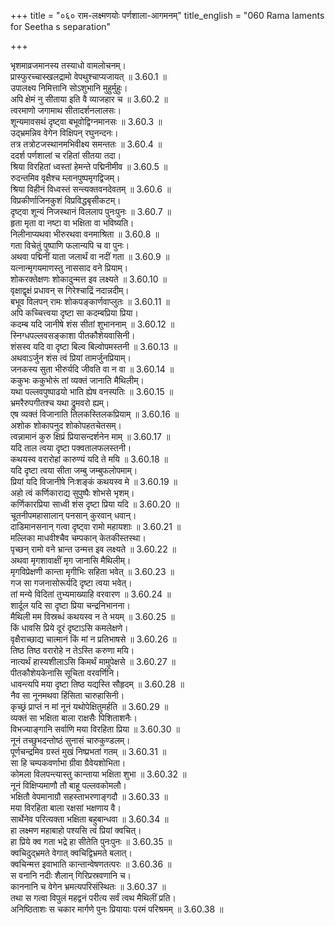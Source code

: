 +++
title = "०६० राम-लक्ष्मणयोः पर्णशाला-आगमनम्"
title_english = "060 Rama laments for Seetha s separation"

+++

भृशमाव्रजमानस्य तस्याधो वामलोचनम्।  
प्रास्फुरच्चास्खलद्रामो वेपथुश्चाप्यजायत् ॥ 3.60.1 ॥   
उपालक्ष्य निमित्तानि सोऽशुभानि मुहुर्मुहुः।  
अपि क्षेमं नु सीताया इति वै व्याजहार च ॥ 3.60.2 ॥   
त्वरमाणो जगामाथ सीतादर्शनलालसः।  
शून्यमावसथं दृष्ट्वा बभूवोद्विग्नमानसः ॥ 3.60.3 ॥   
उद्भ्रमन्निव वेगेन विक्षिपन् रघुनन्दनः।  
तत्र तत्रोटजस्थानमभिवीक्ष्य समन्ततः ॥ 3.60.4 ॥   
ददर्श पर्णशालां च रहितां सीतया तदा।  
श्रिया विरहितां ध्वस्तां हेमन्ते पद्मिनीमीव ॥ 3.60.5 ॥   
रुदन्तमिव वृक्षैश्च म्लानपुष्पमृगद्विजम्।  
श्रिया विहीनं विध्वस्तं सन्त्यक्तवनदेवतम् ॥ 3.60.6 ॥   
विप्रकीर्णाजिनकुशं विप्रविद्धबृसीकटम्।  
दृष्ट्वा शून्यं निजस्थानं विललाप पुनःपुनः ॥ 3.60.7 ॥   
हृता मृता वा नष्टा वा भक्षिता वा भविष्यति।  
निलीनाप्यथवा भीरुरथवा वनमाश्रिता ॥ 3.60.8 ॥   
गता विचेतुं पुष्पाणि फलान्यपि च वा पुनः।  
अथवा पद्मिनीं याता जलार्थं वा नदीं गता ॥ 3.60.9 ॥   
यत्नान्मृगयमाणस्तु नाससाद वने प्रियाम्।  
शोकरक्तेक्षणः शोकादुन्मत्त इव लक्ष्यते ॥ 3.60.10 ॥   
वृक्षाद्वृक्षं प्रधावन् स गिरेश्चाद्रिं नदान्नदीम्।  
बभूव विलपन् रामः शोकपङ्कार्णवाप्लुतः ॥ 3.60.11 ॥   
अपि कच्चित्त्वया दृष्टा सा कदम्बप्रिया प्रिया।  
कदम्ब यदि जानीषे शंस सीतां शुभाननाम् ॥ 3.60.12 ॥   
स्निग्धपल्लवसङ्काशा पीतकौशेयवासिनी।  
शंसस्व यदि वा दृष्टा बिल्व बिल्वोपमस्तनी ॥ 3.60.13 ॥   
अथवाऽर्जुन शंस त्वं प्रियां तामर्जुनप्रियाम्।  
जनकस्य सुता भीरुर्यदि जीवति वा न वा ॥ 3.60.14 ॥   
ककुभः ककुभोरूं तां व्यक्तं जानाति मैथिलीम्।  
यथा पल्लवपुष्पाढयो भाति ह्येष वनस्पतिः ॥ 3.60.15 ॥   
भ्रमरैरुपगीतश्च यथा द्रुमवरो ह्यम्।  
एष व्यक्तं विजानाति तिलकस्तिलकप्रियाम् ॥ 3.60.16 ॥   
अशोक शोकापनुद शोकोपहतचेतसम्।  
त्वन्नामानं कुरु क्षिप्रं प्रियासन्दर्शनेन माम् ॥ 3.60.17 ॥   
यदि ताल त्वया दृष्टा पक्वतालफलस्तनी।  
कथयस्व वरारोहां कारुण्यं यदि ते मयि ॥ 3.60.18 ॥   
यदि दृष्टा त्वया सीता जम्बु जम्बुफलोपमाम्।  
प्रियां यदि विजानीषे निःशङ्कं कथयस्व मे ॥ 3.60.19 ॥   
अहो त्वं कर्णिकाराद्य सुपुष्पैः शोभसे भृशम्।  
कर्णिकारप्रिया साध्वी शंस दृष्टा प्रिया यदि ॥ 3.60.20 ॥   
चूतनीपमहासालान् पनसान् कुरवान् धवान्।  
दाडिमानसनान् गत्वा दृष्ट्वा रामो महायशाः ॥ 3.60.21 ॥   
मल्लिका माधवीश्चैव चम्पकान् केतकीस्तस्था।  
पृच्छन् रामो वने भ्रान्त उन्मत्त इव लक्ष्यते ॥ 3.60.22 ॥   
अथवा मृगशावाक्षीं मृग जानासि मैथिलीम्।  
मृगविप्रेक्षणी कान्ता मृगीभिः सहिता भवेत् ॥ 3.60.23 ॥   
गज सा गजनासोरूर्यदि दृष्टा त्वया भवेत्।  
तां मन्ये विदितां तुभ्यमाख्याहि वरवारण ॥ 3.60.24 ॥   
शार्दूल यदि सा दृष्टा प्रिया चन्द्रनिभानना।  
मैथिली मम विस्रब्धं कथयस्व न ते भयम् ॥ 3.60.25 ॥   
किं धावसि प्रिये दूरं दृष्टाऽसि कमलेक्षणे।  
वृक्षैराच्छाद्य चात्मानं किं मां न प्रतिभाषसे ॥ 3.60.26 ॥   
तिष्ठ तिष्ठ वरारोहे न तेऽस्ति करुणा मयि।  
नात्यर्थं हास्यशीलाऽसि किमर्थं मामुपेक्षसे ॥ 3.60.27 ॥   
पीतकौशेयकेनासि सूचिता वरवर्णिनि।  
धावन्त्यपि मया दृष्टा तिष्ठ यद्यस्ति सौहृदम् ॥ 3.60.28 ॥   
नैव सा नूनमथवा हिंसिता चारुहासिनी।  
कृच्छ्रं प्राप्तं न मां नूनं यथोपेक्षितुमर्हति ॥ 3.60.29 ॥   
व्यक्तं सा भक्षिता बाला राक्षसैः पिशिताशनैः।  
विभज्याङ्गानि सर्वाणि मया विरहिता प्रिया ॥ 3.60.30 ॥   
नूनं तच्छुभदन्तोष्ठं सुनासं चारुकुण्डलम्।  
पूर्णचन्द्रमिव ग्रस्तं मुखं निष्प्रभतां गतम् ॥ 3.60.31 ॥   
सा हि चम्पकवर्णाभा ग्रीवा ग्रैवेयशोभिता।  
कोमला विलपन्त्यास्तु कान्ताया भक्षिता शुभा ॥ 3.60.32 ॥   
नूनं विक्षिप्यमाणौ तौ बाहू पल्लवकोमलौ।  
भक्षितौ वेपमानाग्रौ सहस्ताभरणाङ्गदौ ॥ 3.60.33 ॥   
मया विरहिता बाला रक्षसां भक्षणाय वै।  
सार्थेनेव परित्यक्ता भक्षिता बहुबान्धवा ॥ 3.60.34 ॥   
हा लक्ष्मण महाबाहो पश्यसि त्वं प्रियां क्वचित्।  
हा प्रिये क्व गता भद्रे हा सीतेति पुनःपुनः ॥ 3.60.35 ॥   
क्वचिदुद्भ्रमते वेगात् क्वचिद्विभ्रमते बलात्।  
क्वचिन्मत्त इवाभाति कान्तान्वेषणतत्परः ॥ 3.60.36 ॥   
स वनानि नदीः शैलान् गिरिप्रस्रवणानि च।  
काननानि च वेगेन भ्रमत्यपरिसंस्थितः ॥ 3.60.37 ॥   
तथा स गत्वा विपुलं महद्वनं परीत्य सर्वं त्वथ मैथिलीं प्रति।  
अनिष्ठिताशः स चकार मार्गणे पुनः प्रियायाः परमं परिश्रमम् ॥ 3.60.38 ॥   
